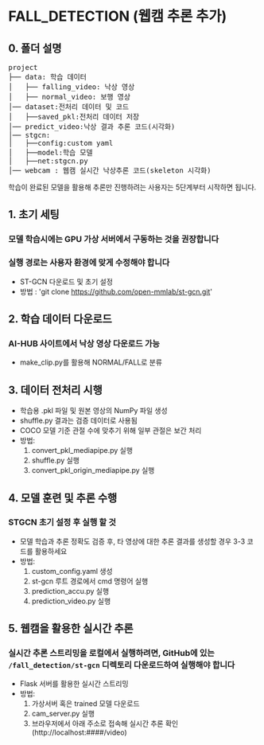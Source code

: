 # FALL_DETECTION (웹캠 추론 추가)

## 0. 폴더 설명
<pre>
project
├── data: 학습 데이터
│   ├── falling_video: 낙상 영상
│   ├── normal_video: 보행 영상
│── dataset:전처리 데이터 및 코드
│   ├──saved_pkl:전처리 데이터 저장
│── predict_video:낙상 결과 추론 코드(시각화)
│── stgcn:
│   ├──config:custom yaml
│   ├──model:학습 모델
│   ├──net:stgcn.py
│── webcam : 웹캠 실시간 낙상추론 코드(skeleton 시각화)
</pre>
학습이 완료된 모델을 활용해 추론만 진행하려는 사용자는 5단계부터 시작하면 됩니다.

## 1. 초기 세팅 
### 모델 학습시에는 GPU 가상 서버에서 구동하는 것을 권장합니다
### 실행 경로는 사용자 환경에 맞게 수정해야 합니다
- ST-GCN 다운로드 및 초기 설정
- 방법 : 'git clone https://github.com/open-mmlab/st-gcn.git'

## 2. 학습 데이터 다운로드
### AI-HUB 사이트에서 낙상 영상 다운로드 가능
- make_clip.py를 활용해 NORMAL/FALL로 분류

## 3. 데이터 전처리 시행 
- 학습용 .pkl 파일 및 원본 영상의 NumPy 파일 생성
- shuffle.py 결과는 검증 데이터로 사용됨
- COCO 모델 기준 관절 수에 맞추기 위해 일부 관절은 보간 처리
- 방법:
     1. convert_pkl_mediapipe.py 실행
     2. shuffle.py 실행
     3. convert_pkl_origin_mediapipe.py 실행

## 4. 모델 훈련 및 추론 수행
### STGCN 초기 설정 후 실행 할 것 
- 모델 학습과 추론 정확도 검증 후, 타 영상에 대한 추론 결과를 생성할 경우 3-3 코드를 활용하세요
- 방법:
     1. custom_config.yaml 생성 
     2. st-gcn 루트 경로에서 cmd 명령어 실행
     3. prediction_accu.py 실행
     4. prediction_video.py 실행
    
## 5. 웹캠을 활용한 실시간 추론
### 실시간 추론 스트리밍을 로컬에서 실행하려면, GitHub에 있는 `/fall_detection/st-gcn` 디렉토리 다운로드하여 실행해야 합니다
- Flask 서버를 활용한 실시간 스트리밍  
- 방법:
     1. 가상서버 혹은 trained 모델 다운로드
     2. cam_server.py 실행
     3. 브라우저에서 아래 주소로 접속해 실시간 추론 확인 (http://localhost:####/video)

